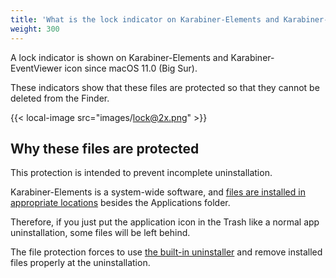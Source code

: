 ```yaml
---
title: 'What is the lock indicator on Karabiner-Elements and Karabiner-EventViewer icon'
weight: 300
---
```


A lock indicator is shown on Karabiner-Elements and Karabiner-EventViewer icon since macOS 11.0 (Big Sur).

These indicators show that these files are protected so that they cannot be deleted from the Finder.

{{< local-image src="images/lock@2x.png" >}}

## Why these files are protected

This protection is intended to prevent incomplete uninstallation.

Karabiner-Elements is a system-wide software, and [files are installed in appropriate locations](../installed-files/) besides the Applications folder.

Therefore, if you just put the application icon in the Trash like a normal app uninstallation, some files will be left behind.

The file protection forces to use [the built-in uninstaller](/docs/manual/operation/uninstall) and remove installed files properly at the uninstallation.
